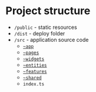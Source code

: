 # Project structure

- `/public` - static resources
- `/dist` - deploy folder
- `/src` - application source code
  - [`~app`](https://feature-sliced.design/ru/docs/get-started/overview)
  - [`~pages`](https://feature-sliced.design/ru/docs/get-started/overview)
  - [`~widgets`](https://feature-sliced.design/ru/docs/get-started/overview)
  - [`~entities`](https://feature-sliced.design/ru/docs/get-started/overview)
  - [`~features`](https://feature-sliced.design/ru/docs/get-started/overview)
  - [`~shared`](https://feature-sliced.design/ru/docs/get-started/overview)
  - `index.ts`
